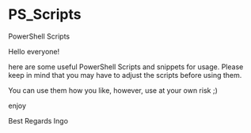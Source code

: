 # PS_Scripts
PowerShell Scripts

Hello everyone!

here are some useful PowerShell Scripts and snippets for usage.
Please keep in mind that you may have to adjust the scripts before using them.

You can use them how you like, however, use at your own risk ;)

enjoy

Best Regards
Ingo
